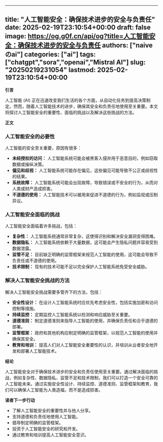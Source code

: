 
---
title: "人工智能安全：确保技术进步的安全与负责任"
date: 2025-02-19T23:10:54+00:00
draft: false
image: https://og.g0f.cn/api/og?title=人工智能安全：确保技术进步的安全与负责任
authors: ["naiveのai"]
categories: ["ai"]
tags: ["chatgpt","sora","openai","Mistral AI"]
slug: "20250219231054"
lastmod: 2025-02-19T23:10:54+00:00
---
**引言**

人工智能 (AI) 正在迅速改变我们生活的各个方面，从自动化任务到提高决策制定。然而，随着人工智能技术的进步，确保其安全和负责任地使用至关重要。本文将探讨人工智能安全的重要性、面临的挑战以及解决这些挑战的方法。

**正文**

### 人工智能安全的必要性

人工智能的安全至关重要，原因有很多：

- **未经授权的访问：** 人工智能系统可能会被黑客入侵并用于恶意目的，例如窃取数据或操纵决策。
- **偏见和歧视：** 人工智能系统可能存在偏见，这些偏见可能导致不公正或歧视性的结果。
- **系统故障：** 人工智能系统可能会出现故障，导致错误或不安全的行为，从而对人类或财产造成损害。
- **不道德的使用：** 人工智能技术可以被用来促进不道德的行为，例如监视或压制异议。

### 人工智能安全面临的挑战

人工智能安全面临着许多挑战，包括：

- **复杂性：** 人工智能系统通常非常复杂，这使得识别和解决安全漏洞变得困难。
- **数据隐私：** 人工智能系统依赖于大量数据，这可能会产生隐私问题并容易受到数据泄露。
- **监管不足：** 目前缺乏明确的监管框架来规范人工智能的使用，这可能会导致不负责任或不道德的使用。
- **技术限制：** 现有的技术可能不足以完全保护人工智能系统免受安全威胁。

### 解决人工智能安全挑战的方法

解决人工智能安全挑战需要多管齐下的方法，包括：

- **安全性设计：** 在设计人工智能系统时应优先考虑安全性，包括实施加密和访问控制等措施。
- **持续监控：** 定期监控人工智能系统以检测和响应威胁至关重要。
- **道德准则：** 制定道德准则来指导人工智能的使用，并确保负责任和合乎道德的部署。
- **监管框架：** 政府和其他机构应制定明确的监管框架，以规范人工智能的使用并确保其安全。
- **教育和培训：** 提高人们对人工智能安全重要性的认识，并培训从业者安全地开发和部署人工智能技术。

**结论**

人工智能安全对于确保技术进步的安全和负责任使用至关重要。通过解决面临的挑战，例如复杂性、数据隐私、监管不足和技术限制，我们可以打造一个安全可靠的人工智能未来。通过实施安全性设计、持续监控、道德准则、监管框架和教育，我们可以确保人工智能为人类造福，而不是造成损害。

**读者下一步行动**

* 了解人工智能安全的重要性并与他人分享。
* 支持道德和负责任地使用人工智能。
* 倡导制定明确的监管框架。
* 投资于人工智能安全的研究和开发。
* 通过教育和培训提高人工智能安全意识。